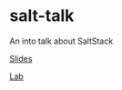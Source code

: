 # salt-talk
An into talk about SaltStack

[Slides](https://nickadam.github.io/salt-talk)

[Lab](https://github.com/nickadam/salt-talk/tree/master/lab)
